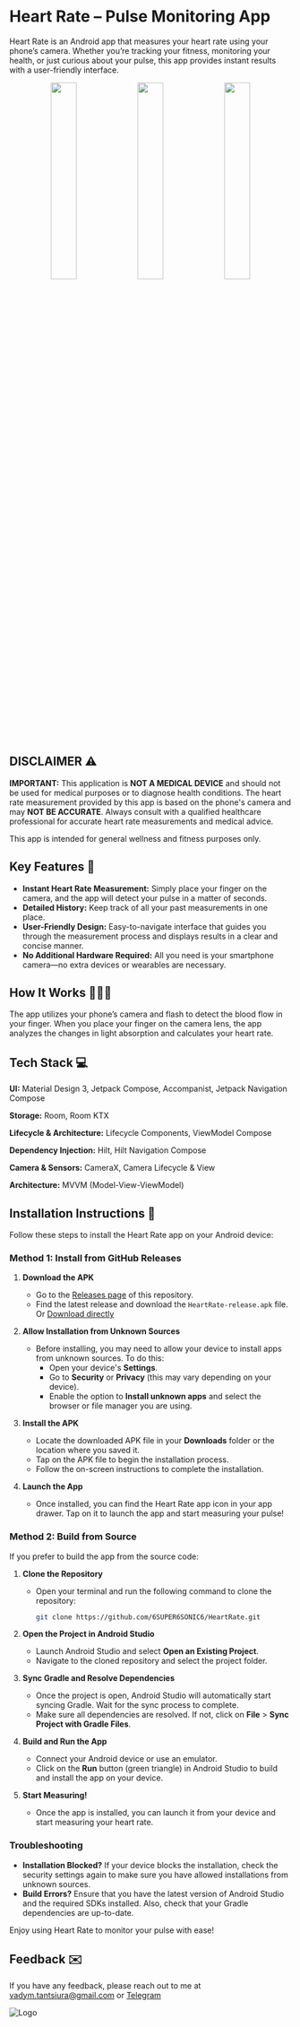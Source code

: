 # Heart Rate – Pulse Monitoring App

Heart Rate is an Android app that measures your heart rate using your phone’s camera. Whether you’re tracking your fitness, monitoring your health, or just curious about your pulse, this app provides instant results with a user-friendly interface.

<div align="center">
<img src="https://github.com/user-attachments/assets/26fd37bc-3177-482f-80c2-0d114735dc2d" width="30%">
<img src="https://github.com/user-attachments/assets/d7628a8e-aa7b-4dc2-be3f-f8a1ad60f0f7" width="30%">
<img src="https://github.com/user-attachments/assets/ddac978c-82bb-4bc6-90bc-c184b8a5cbed" width="30%">
</div>

## DISCLAIMER ⚠️ 

**IMPORTANT:** This application is **NOT A MEDICAL DEVICE** and should not be used for medical purposes or to diagnose health conditions. The heart rate measurement provided by this app is based on the phone's camera and may **NOT BE ACCURATE**. Always consult with a qualified healthcare professional for accurate heart rate measurements and medical advice.

This app is intended for general wellness and fitness purposes only.

## Key Features 🔑

- **Instant Heart Rate Measurement:** Simply place your finger on the camera, and the app will detect your pulse in a matter of seconds.
- **Detailed History:** Keep track of all your past measurements in one place.
- **User-Friendly Design:** Easy-to-navigate interface that guides you through the measurement process and displays results in a clear and concise manner.
- **No Additional Hardware Required:** All you need is your smartphone camera—no extra devices or wearables are necessary.

## How It Works 🧑🏻‍💻

The app utilizes your phone’s camera and flash to detect the blood flow in your finger. When you place your finger on the camera lens, the app analyzes the changes in light absorption and calculates your heart rate.

## Tech Stack 💻

**UI:** Material Design 3, Jetpack Compose, Accompanist, Jetpack Navigation Compose

**Storage:** Room, Room KTX

**Lifecycle & Architecture:** Lifecycle Components, ViewModel Compose

**Dependency Injection:** Hilt, Hilt Navigation Compose

**Camera & Sensors:** CameraX, Camera Lifecycle & View
	
**Architecture:** MVVM (Model-View-ViewModel)

## Installation Instructions 📲

Follow these steps to install the Heart Rate app on your Android device:

### Method 1: Install from GitHub Releases

1. **Download the APK**
   - Go to the [Releases page](https://github.com/6SUPER6SONIC6/HeartRate/releases) of this repository.
   - Find the latest release and download the `HeartRate-release.apk` file. Or [Download directly](https://github.com/6SUPER6SONIC6/HeartRate/releases/download/v1.0.0/HeartRate-release.apk)

2. **Allow Installation from Unknown Sources**
   - Before installing, you may need to allow your device to install apps from unknown sources. To do this:
     - Open your device's **Settings**.
     - Go to **Security** or **Privacy** (this may vary depending on your device).
     - Enable the option to **Install unknown apps** and select the browser or file manager you are using.

3. **Install the APK**
   - Locate the downloaded APK file in your **Downloads** folder or the location where you saved it.
   - Tap on the APK file to begin the installation process.
   - Follow the on-screen instructions to complete the installation.

4. **Launch the App**
   - Once installed, you can find the Heart Rate app icon in your app drawer. Tap on it to launch the app and start measuring your pulse!

### Method 2: Build from Source

If you prefer to build the app from the source code:

1. **Clone the Repository**
   - Open your terminal and run the following command to clone the repository:
     ```bash
     git clone https://github.com/6SUPER6SONIC6/HeartRate.git
     ```

2. **Open the Project in Android Studio**
   - Launch Android Studio and select **Open an Existing Project**.
   - Navigate to the cloned repository and select the project folder.

3. **Sync Gradle and Resolve Dependencies**
   - Once the project is open, Android Studio will automatically start syncing Gradle. Wait for the sync process to complete.
   - Make sure all dependencies are resolved. If not, click on **File** > **Sync Project with Gradle Files**.

4. **Build and Run the App**
   - Connect your Android device or use an emulator.
   - Click on the **Run** button (green triangle) in Android Studio to build and install the app on your device.

5. **Start Measuring!**
   - Once the app is installed, you can launch it from your device and start measuring your heart rate.

### Troubleshooting

- **Installation Blocked?** If your device blocks the installation, check the security settings again to make sure you have allowed installations from unknown sources.
- **Build Errors?** Ensure that you have the latest version of Android Studio and the required SDKs installed. Also, check that your Gradle dependencies are up-to-date.

Enjoy using Heart Rate to monitor your pulse with ease!

## Feedback ✉️

If you have any feedback, please reach out to me at vadym.tantsiura@gmail.com or [Telegram](http://t.me/VTantsiura)

![Logo](https://github.com/user-attachments/assets/7c151081-692f-424a-96c5-9398e484304e)
